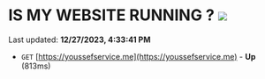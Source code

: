 # IS MY WEBSITE RUNNING ? [![](https://img.shields.io/static/v1?label=Sponsor&message=%E2%9D%A4&logo=GitHub&color=%23fe8e86)](https://github.com/sponsors/<username>)

Last updated: **12/27/2023, 4:33:41 PM**

- `GET` [https://youssefservice.me](https://youssefservice.me) - **Up** (813ms)
